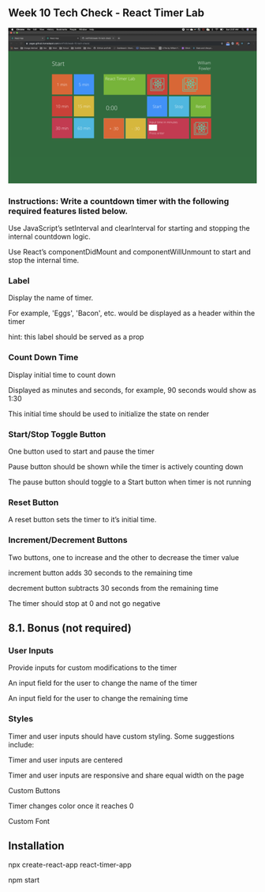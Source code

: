 ## Week 10 Tech Check - React Timer Lab

![Screenshot](reactTimer.png)

### Instructions: Write a countdown timer with the following required features listed below.

Use JavaScript’s setInterval and clearInterval for starting and stopping the internal countdown logic.

Use React’s componentDidMount and componentWillUnmount to start and stop the internal time.

### Label

Display the name of timer.

For example, 'Eggs', 'Bacon', etc. would be displayed as a header within the timer

hint: this label should be served as a prop

### Count Down Time

Display initial time to count down

Displayed as minutes and seconds, for example, 90 seconds would show as 1:30

This initial time should be used to initialize the state on render

### Start/Stop Toggle Button

One button used to start and pause the timer

Pause button should be shown while the timer is actively counting down

The pause button should toggle to a Start button when timer is not running

### Reset Button

A reset button sets the timer to it’s initial time.

### Increment/Decrement Buttons

Two buttons, one to increase and the other to decrease the timer value

increment button adds 30 seconds to the remaining time

decrement button subtracts 30 seconds from the remaining time

The timer should stop at 0 and not go negative

## 8.1. Bonus (not required)

### User Inputs

Provide inputs for custom modifications to the timer

An input field for the user to change the name of the timer

An input field for the user to change the remaining time

### Styles

Timer and user inputs should have custom styling. Some suggestions include:

Timer and user inputs are centered

Timer and user inputs are responsive and share equal width on the page

Custom Buttons

Timer changes color once it reaches 0

Custom Font

## Installation
npx create-react-app react-timer-app

npm start
